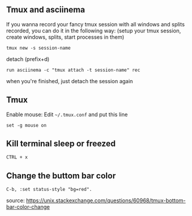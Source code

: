 ## Tmux and asciinema

If you wanna record your fancy tmux session with all windows and splits recorded, you can do it in the following way:
(setup your tmux session, create windows, splits, start processes in them)

    tmux new -s session-name
    
detach (prefix+d)

    run asciinema -c "tmux attach -t session-name" rec 

when you're finished, just detach the session again



## Tmux

Enable mouse: Edit `~/.tmux.conf` and put this line

```
set -g mouse on
```

## Kill terminal sleep or freezed

``` 
CTRL + x 
```

## Change the buttom bar color

```
C-b, :set status-style "bg=red".
```
source: https://unix.stackexchange.com/questions/60968/tmux-bottom-bar-color-change
